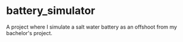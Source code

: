 # battery_simulator
A project where I simulate a salt water battery as an offshoot from my bachelor's project.
